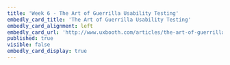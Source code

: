 ```yaml
---
title: 'Week 6 - The Art of Guerrilla Usability Testing'
embedly_card_title: 'The Art of Guerrilla Usability Testing'
embedly_card_alignment: left
embedly_card_url: 'http://www.uxbooth.com/articles/the-art-of-guerrilla-usability-testing/'
published: true
visible: false
embedly_card_display: true
---
```

